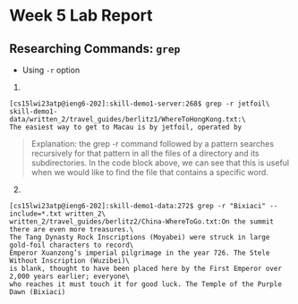# Week 5 Lab Report
## Researching Commands: `grep`
- Using `-r` option
1.
```
[cs15lwi23atp@ieng6-202]:skill-demo1-server:268$ grep -r jetfoil\
skill-demo1-data/written_2/travel_guides/berlitz1/WhereToHongKong.txt:\        
The easiest way to get to Macau is by jetfoil, operated by
```
> Explanation: the grep -r command followed by a pattern searches recursively for that pattern
> in all the files of a directory and its subdirectories. In the code block above, we can see 
> that this is useful when we would like to find the file that contains a specific word. 
2.
```
[cs15lwi23atp@ieng6-202]:skill-demo1-data:272$ grep -r "Bixiaci" --include=*.txt written_2\
written_2/travel_guides/berlitz2/China-WhereToGo.txt:On the summit there are even more treasures.\ 
The Tang Dynasty Rock Inscriptions (Moyabei) were struck in large gold-foil characters to record\ 
Emperor Xuanzong’s imperial pilgrimage in the year 726. The Stele Without Inscription (Wuzibei)\ 
is blank, thought to have been placed here by the First Emperor over 2,000 years earlier; everyone\ 
who reaches it must touch it for good luck. The Temple of the Purple Dawn (Bixiaci)
```

